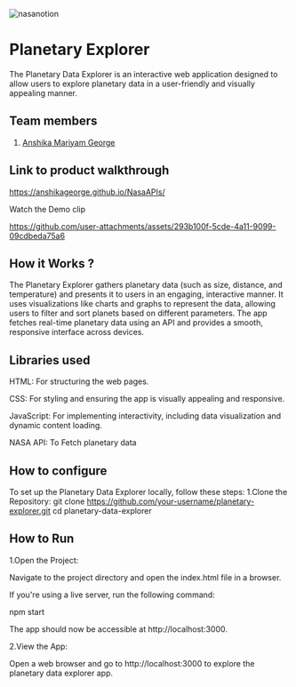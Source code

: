 




![nasanotion](https://github.com/user-attachments/assets/f5e65cb8-48c0-4dc0-b757-bf3569f32d2f)

# Planetary Explorer
The Planetary Data Explorer is an interactive web application designed to allow users to explore planetary data in a user-friendly and visually appealing manner.
## Team members
1. [Anshika Mariyam George](https://github.com/anshikageorge)
## Link to product walkthrough

https://anshikageorge.github.io/NasaAPIs/

Watch the Demo clip

https://github.com/user-attachments/assets/293b100f-5cde-4a11-9099-09cdbeda75a6

## How it Works ?
The Planetary Explorer gathers planetary data (such as size, distance, and temperature) and presents it to users in an engaging, interactive manner. It uses visualizations like charts and graphs to represent the data, allowing users to filter and sort planets based on different parameters. The app fetches real-time planetary data using an API and provides a smooth, responsive interface across devices.

## Libraries used
HTML: For structuring the web pages.

CSS: For styling and ensuring the app is visually appealing and responsive.

JavaScript: For implementing interactivity, including data visualization and dynamic content loading.

NASA API: To Fetch planetary data 
## How to configure
To set up the Planetary Data Explorer locally, follow these steps:
1.Clone the Repository:
git clone https://github.com/your-username/planetary-explorer.git
cd planetary-data-explorer

## How to Run
1.Open the Project:

Navigate to the project directory and open the index.html file in a browser. 

If you're using a live server, run the following command:

npm start

The app should now be accessible at http://localhost:3000.

2.View the App:

Open a web browser and go to http://localhost:3000 to explore the planetary data explorer app.
